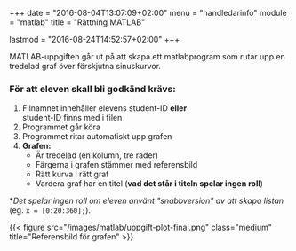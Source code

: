 +++
date = "2016-08-04T13:07:09+02:00"
menu = "handledarinfo"
module = "matlab"
title = "Rättning MATLAB"

lastmod = "2016-08-24T14:52:57+02:00"
+++

MATLAB-uppgiften går ut på att skapa ett matlabprogram som rutar upp en
tredelad graf över förskjutna sinuskurvor.

### För att eleven skall bli godkänd krävs:

1. Filnamnet innehåller elevens student-ID **eller**  
  student-ID finns med i filen
2. Programmet går köra
3. Programmet ritar automatiskt upp grafen
4. **Grafen:**
    + Är tredelad (en kolumn, tre rader)
    + Färgerna i grafen stämmer med referensbild
    + Rätt kurva i rätt graf
    + Vardera graf har en titel (**vad det står i titeln spelar ingen roll**)

**Det spelar ingen roll om eleven använt "snabbversion" av att skapa listan* (eg. `x = [0:20:360];`).

{{< figure src="/images/matlab/uppgift-plot-final.png" class="medium" title="Referensbild för grafen" >}}
